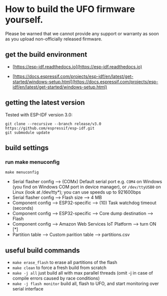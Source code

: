 # How to build the UFO firmware yourself. 
Please be warned that we cannot provide any support or warranty as soon as you upload non-officially released firmware.

## get the build environment
* [https://esp-idf.readthedocs.io](https://esp-idf.readthedocs.io)

* [https://docs.espressif.com/projects/esp-idf/en/latest/get-started/windows-setup.html](https://docs.espressif.com/projects/esp-idf/en/latest/get-started/windows-setup.html)

## getting the latest version
Tested with ESP-IDF version 3.0:
```
git clone --recursive --branch release/v3.0 https://github.com/espressif/esp-idf.git
git submodule update 
```

## build settings
### run make menuconfig
```
make menuconfig
``` 

* Serial flasher config --> (COMx) Default serial port e.g. `COM4` on Windows (you find on Windows COM port in device manager), or `/dev/ttyUSB0` on Linux (look at /dev/tty*); you can use speeds up to 921600bps
* Serial flasher config --> Flash size --> 4 MB
* Component config --> ESP32-specific --> (10) Task watchdog timeout (seconds)
* Component config --> ESP32-specific --> Core dump destination --> Flash
* Component config --> Amazon Web Services IoT Platform --> turn ON [*]
* Partition table --> Custom parition table --> partitions.csv


## useful build commands
* ``make erase_flash`` to erase all partitions of the flash
* ``make clean`` to force a fresh build from scratch
* ``make -j all`` just build all with max parallel threads (omit -j in case of compile errors caused by race conditions)
* ``make -j flash monitor`` build all, flash to UFO, and start monitoring over serial interface
